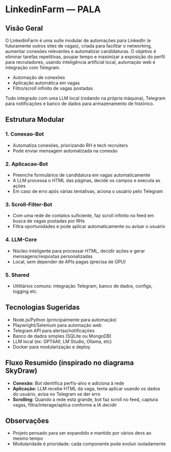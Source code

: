 # LinkedinFarm — PALA

## Visão Geral

O LinkedinFarm é uma suíte modular de automações para LinkedIn (e futuramente outros sites de vagas), criada para facilitar o networking, aumentar conexões relevantes e automatizar candidaturas. O objetivo é eliminar tarefas repetitivas, poupar tempo e maximizar a exposição do perfil para recrutadores, usando inteligência artificial local, automação web e integração com Telegram.
- Automação de conexões
- Aplicação automática em vagas
- Filtro/scroll infinito de vagas postadas

Tudo integrado com uma LLM local (rodando na própria máquina), Telegram para notificações e banco de dados para armazenamento de histórico.

## Estrutura Modular

### 1. Conexao-Bot
- Automatiza conexões, priorizando RH e tech recruiters
- Pode enviar mensagem automatizada na conexão

### 2. Aplicacao-Bot
- Preenche formulários de candidatura em vagas automaticamente
- A LLM processa o HTML das páginas, decide os campos e executa as ações
- Em caso de erro após várias tentativas, aciona o usuário pelo Telegram

### 3. Scroll-Filter-Bot
- Com uma rede de contatos suficiente, faz scroll infinito no feed em busca de vagas postadas por RHs
- Filtra oportunidades e pode aplicar automaticamente ou avisar o usuário

### 4. LLM-Core
- Núcleo inteligente para processar HTML, decidir ações e gerar mensagens/respostas personalizadas
- Local, sem depender de APIs pagas (precisa de GPU)

### 5. Shared
- Utilitários comuns: integração Telegram, banco de dados, configs, logging etc.

## Tecnologias Sugeridas

- Node.js/Python (principalmente para automação)
- Playwright/Selenium para automação web
- Telegram API para alertas/notificações
- Banco de dados simples (SQLite ou MongoDB)
- LLM local (ex: GPT4All, LM Studio, Ollama, etc)
- Docker para modularização e deploy

## Fluxo Resumido (inspirado no diagrama SkyDraw)

- **Conexão:** Bot identifica perfis-alvo e adiciona à rede
- **Aplicação:** LLM recebe HTML da vaga, tenta aplicar usando os dados do usuário, avisa no Telegram se der erro
- **Scrolling:** Quando a rede está grande, bot faz scroll no feed, captura vagas, filtra/interage/aplica conforme a IA decidir

## Observações

- Projeto pensado para ser expandido e mantido por vários devs ao mesmo tempo
- Modularidade é prioridade: cada componente pode evoluir isoladamente


